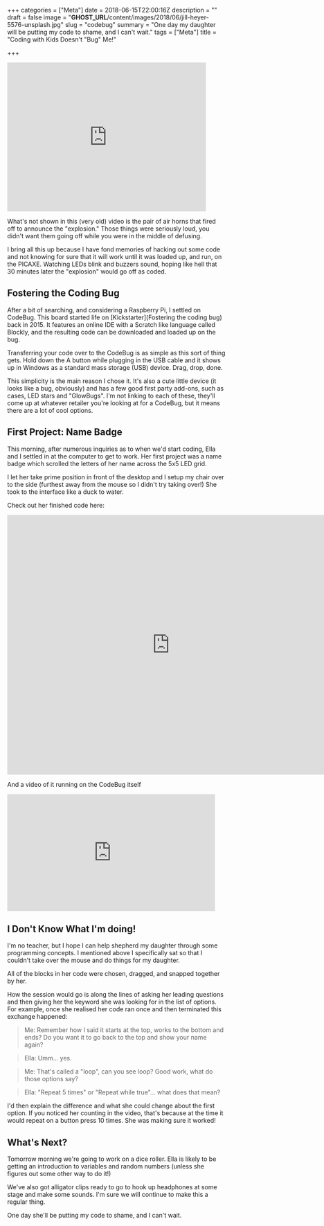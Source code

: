 +++
categories = ["Meta"]
date = 2018-06-15T22:00:16Z
description = ""
draft = false
image = "__GHOST_URL__/content/images/2018/06/jill-heyer-5576-unsplash.jpg"
slug = "codebug"
summary = "One day my daughter will be putting my code to shame, and I can't wait."
tags = ["Meta"]
title = "Coding with Kids Doesn't \"Bug\" Me!"

+++




<iframe width="459" height="344" src="https://www.youtube.com/embed/-Cdehq4z2Nc?feature=oembed" frameborder="0" allow="accelerometer; autoplay; encrypted-media; gyroscope; picture-in-picture" allowfullscreen></iframe>

What's not shown in this (very old) video is the pair of air horns that fired off to announce the "explosion." Those things were seriously loud, you didn't want them going off while you were in the middle of defusing.

I bring all this up because I have fond memories of hacking out some code and not knowing for sure that it will work until it was loaded up, and run, on the PICAXE. Watching LEDs blink and buzzers sound, hoping like hell that 30 minutes later the "explosion" would go off as coded.

## Fostering the Coding Bug

After a bit of searching, and considering a Raspberry Pi, I settled on CodeBug. This board started life on [Kickstarter](Fostering the coding bug) back in 2015. It features an online IDE with a Scratch like language called Blockly, and the resulting code can be downloaded and loaded up on the bug.

Transferring your code over to the CodeBug is as simple as this sort of thing gets. Hold down the A button while plugging in the USB cable and it shows up in Windows as a standard mass storage (USB) device. Drag, drop, done.

This simplicity is the main reason I chose it. It's also a cute little device (it looks like a bug, obviously) and has a few good first party add-ons, such as cases, LED stars and "GlowBugs". I'm not linking to each of these, they'll come up at whatever retailer you're looking at for a CodeBug, but it means there are a lot of cool options.

## First Project: Name Badge

This morning, after numerous inquiries as to when we'd start coding, Ella and I settled in at the computer to get to work. Her first project was a name badge which scrolled the letters of her name across the 5x5 LED grid.

I let her take prime position in front of the desktop and I setup my chair over to the side (furthest away from the mouse so I didn't try taking over!) She took to the interface like a duck to water.

Check out her finished code here:

<center><iframe width="750px" height="600px" src="https://www.codebug.org.uk/iframe/codebug/create/?fork_from=ngTEgbnDTfNwLhihFHR5wM" frameborder="0"></iframe></center>

And a video of it running on the CodeBug itself

<iframe width="480" height="270" src="https://www.youtube.com/embed/YAIjsDO6tvY?feature=oembed" frameborder="0" allow="accelerometer; autoplay; encrypted-media; gyroscope; picture-in-picture" allowfullscreen></iframe>

## I Don't Know What I'm doing!

I'm no teacher, but I hope I can help shepherd my daughter through some programming concepts. I mentioned above I specifically sat so that I couldn't take over the mouse and do things for my daughter.

All of the blocks in her code were chosen, dragged, and snapped together by her.

How the session would go is along the lines of asking her leading questions and then giving her the keyword she was looking for in the list of options. For example, once she realised her code ran once and then terminated this exchange happened:

> Me: Remember how I said it starts at the top, works to the bottom and ends? Do you want it to go back to the top and show your name again?

> Ella: Umm... yes.

> Me: That's called a "loop", can you see loop? Good work, what do those options say?

> Ella: "Repeat 5 times" or "Repeat while true"... what does that mean?

I'd then explain the difference and what she could change about the first option. If you noticed her counting in the video, that's because at the time it would repeat on a button press 10 times. She was making sure it worked!

## What's Next?

Tomorrow morning we're going to work on a dice roller. Ella is likely to be getting an introduction to variables and random numbers (unless she figures out some other way to do it!)

We've also got alligator clips ready to go to hook up headphones at some stage and make some sounds. I'm sure we will continue to make this a regular thing.

One day she'll be putting my code to shame, and I can't wait.




